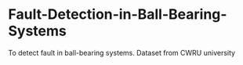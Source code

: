 # Fault-Detection-in-Ball-Bearing-Systems
To detect fault in ball-bearing systems. Dataset from CWRU university
